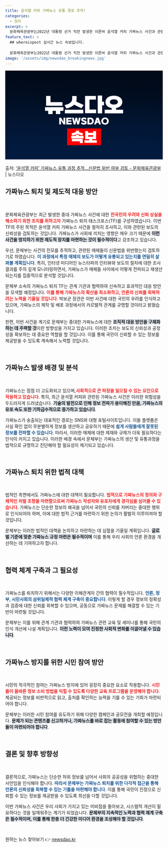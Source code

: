 ```yaml
---
title: 윤석열 커피 가짜뉴스 유통 경로 추적!
categories:
  - 정치
excerpt: >
  문화체육관광부는2022년 대통령 선거 직전 발생한 이른바 윤석열 커피 가짜뉴스 사건과 관련해 사건 전모를 추…
feature_text: >
  ## whereispost 실시간 뉴스 속보입니다.

  문화체육관광부는2022년 대통령 선거 직전 발생한 이른바 윤석열 커피 가짜뉴스 사건과 관련해 사건 전모를 추…
image: '/assets/img/newsdao_breakingnews.jpg'
---
```


![뉴스다오 속보](/assets/img/newsdao_breakingnews.jpg)

<p>출처: <a href="https://newsdao.kr/1839" rel="dofollow">‘윤석열 커피’ 가짜뉴스 유통 과정 추적…신문법 위반 여부 검토 - 문화체육관광부</a> | 뉴스다오</p>

<h2 data-ke-size="size26">가짜뉴스 퇴치 및 제도적 대응 방안</h2>

<p data-ke-size="size16">&nbsp;</p>

문화체육관광부는 최근 발생한 중대 가짜뉴스 사건에 대한 <b><span style="color: #ee2323;">전국민의 우려와 신뢰 상실을 해소하기 위한 조치를 취하고자</span></b> 가짜뉴스 퇴치 태스크포스(TF)를 구성하였습니다. 이번 TF의 주된 목적은 윤석열 커피 가짜뉴스 사건을 철저히 조사하고, 이와 관련된 보도의 신뢰성을 검토하는 것입니다. 가짜뉴스가 사회에 끼치는 영향은 매우 크기 때문에 <b><span style="background-color: #21538527;">이런 사건을 방지하기 위한 제도적 장치를 마련하는 것이 필수적이다</span></b>고 강조하고 있습니다. 

우선, 문체부는 사건의 전모를 추적하고, 관련된 매체들이 신문법을 위반했는지 검토하기로 하였습니다. <b><span style="color: #1a5490;">이 과정에서 특정 매체의 보도가 어떻게 유통되고 있는지를 면밀히 살펴볼 계획입니다</span></b>. 특히, 인터넷 미디어인 뉴스타파의 인터뷰와 보도의 절차에 대한 조사결과를 주의 깊게 모니터링하면서, 가짜뉴스가 매체들 사이에서 어떻게 전파되고 재생산되는지를 집중적으로 분석할 것입니다.

문체부 소속의 가짜뉴스 퇴치 TF는 관계 기관과 협력하여 신속하고 효과적인 대응 방안을 모색할 예정입니다. <b><span style="color: #ee2323;">이를 통해 가짜뉴스의 확산을 최소화하고, 언론의 신뢰를 회복하려는 노력을 기울일 것입니다</span></b>. 박보균 장관은 이번 사건에 대한 국민의 우려를 인식하고 있으며, 가짜뉴스의 제작 및 배포 과정에서의 카르텔적 관계를 규명할 것이라고 밝혔습니다.

한편, 이번 사건을 계기로 문체부는 중대한 가짜뉴스에 대한 <b><span style="background-color: #21538527;">조직적 대응 방안을 구체화하는 데 주력할 것</span></b>이란 방향성을 가지고 있습니다. 이러한 조치는 보도의 신뢰성과 공정성을 확보하는 데 중요한 역할을 할 것입니다. 이를 통해 국민이 신뢰할 수 있는 정보를 제공받을 수 있도록 계속해서 노력할 것입니다.

<p data-ke-size="size16">&nbsp;</p>

<h2 data-ke-size="size26">가짜뉴스 발생 배경 및 분석</h2>

<p data-ke-size="size16">&nbsp;</p>

가짜뉴스는 점점 더 고도화되고 있으며,<b><span style="color: #ee2323;">사회적으로 큰 파장을 일으킬 수 있는 요인으로 작용하고 있습니다</span></b>. 특히, 최근 윤석열 커피와 관련된 가짜뉴스 사건은 이러한 위험성을 두드러지게 드러냈습니다. <b><span style="background-color: #21538527;">기술의 발전으로 인해 정보 전파가 용이해진 만큼, 가짜뉴스의 유포 속도 또한 기하급수적으로 증가하고 있습니다</span></b>.

가짜뉴스가 송출되는 대표적인 경로는 SNS와 대형 포털사이트입니다. 이들 플랫폼은 사실 확인 없이 무분별하게 정보를 생산하고 공유하기 때문에 <b><span style="color: #1a5490;">쉽게 사람들에게 잘못된 정보를 전파할 수 있습니다</span></b>. 따라서, 이러한 매체에 대한 제재와 규제가 더욱 필요하다는 인식이 커지고 있습니다. 이러한 배경 속에서 문체부는 가짜뉴스의 생산 및 유통과정을 법적으로 규명하고 진단해야 할 필요성이 제기되고 있습니다.

<p data-ke-size="size16">&nbsp;</p>

<h2 data-ke-size="size26">가짜뉴스 퇴치 위한 법적 대책</h2>

<p data-ke-size="size16">&nbsp;</p>

법적인 측면에서도 가짜뉴스에 대한 대책이 필요합니다. <b><span style="color: #ee2323;">법적으로 가짜뉴스의 정의와 구체적인 처벌 조항을 마련함으로써 가짜뉴스 작성자와 유포자에게 경각심을 심어줄 수 있습니다</span></b>. 가짜뉴스는 단순한 정보의 왜곡을 넘어서 국민의 신뢰를 저버리는 중대한 행위로 인식되어야 하며, 이에 대한 법적 근거를 마련하기 위한 논의가 활발히 이루어져야 할 것입니다.

문체부는 이러한 법적인 대책을 논의하고 마련하는 데 심혈을 기울일 계획입니다. <b><span style="background-color: #21538527;">글로벌 기준에 맞춘 가짜뉴스 규정 마련은 필수적이며</span></b> 이를 통해 우리 사회의 언론 환경을 개선하는 데 기여하고자 합니다.

<p data-ke-size="size16">&nbsp;</p>

<h2 data-ke-size="size26">협력 체계 구축과 그 필요성</h2>

<p data-ke-size="size16">&nbsp;</p>

가짜뉴스를 퇴치하기 위해서는 다양한 이해관계자 간의 협력이 필수적입니다. <b><span style="color: #1a5490;">언론, 정부, 시민사회의 삼위일체적 협력 체계 구축이 중요합니다</span></b>. 이렇게 할 경우 정보의 정확성과 검증에 대한 신뢰를 회복할 수 있으며, 공동으로 가짜뉴스 문제를 해결할 수 있는 기반이 마련될 것입니다.

문체부는 이를 위해 관계 기관과 협력하여 가짜뉴스 관련 교육 및 세미나를 통해 국민의 인식 개선에 나설 계획입니다. <b><span style="background-color: #21538527;">이런 노력이 모여 진정한 사회적 변화를 이끌어낼 수 있습니다</span></b>.

<p data-ke-size="size16">&nbsp;</p>

<h2 data-ke-size="size26">가짜뉴스 방지를 위한 시민 참여 방안</h2>

<p data-ke-size="size16">&nbsp;</p>

시민의 적극적인 참여는 가짜뉴스 방지에 있어 굉장히 중요한 요소로 작용합니다. <b><span style="color: #ee2323;">시민들이 올바른 정보 소비 방법을 익힐 수 있도록 다양한 교육 프로그램을 운영해야 합니다</span></b>. 제공되는 정보를 비판적으로 읽고, 출처를 확인하는 능력을 기를 수 있는 기회가 마련되어야 합니다.

문체부는 이러한 시민 참여를 유도하기 위해 다양한 캠페인과 공모전을 개최할 예정입니다. <b><span style="background-color: #21538527;">문제가 되는 콘텐츠를 신고하거나, 가짜뉴스를 바로 잡는 활동에 참여할 수 있는 방안들이 마련되어야 합니다</span></b>.

<p data-ke-size="size16">&nbsp;</p>

<h2 data-ke-size="size26">결론 및 향후 방향성</h2>

<p data-ke-size="size16">&nbsp;</p>

결론적으로, 가짜뉴스는 단순한 허위 정보를 넘어서 사회의 공공성을 위협하는 중대한 사안임을 인식해야 합니다. <b><span style="color: #1a5490;">따라서 문체부는 가짜뉴스 퇴치를 위한 다각적 접근을 통해 언론의 신뢰성을 회복할 수 있는 기틀을 마련해야 합니다</span></b>. 이를 통해 국민이 진정으로 신뢰할 수 있는 정보를 제공받을 수 있도록 최선을 다할 것입니다. 

이번 가짜뉴스 사건은 우리 사회가 가지고 있는 미비점을 돌아보고, 시스템적 개선이 필요하다는 것을 일깨워주는 계기가 되었습니다. <b><span style="background-color: #21538527;">문체부의 지속적인 노력과 협력 체계 구축은 필수적이며, 이를 통해 한층 더 건강한 미디어 환경을 조성해야 할 것입니다</span></b>. 

<p data-ke-size="size16">&nbsp;</p> 

원하는 뉴스 찾아보기 👉 <a href="https://newsdao.kr" rel="dofollow">newsdao.kr</a>


